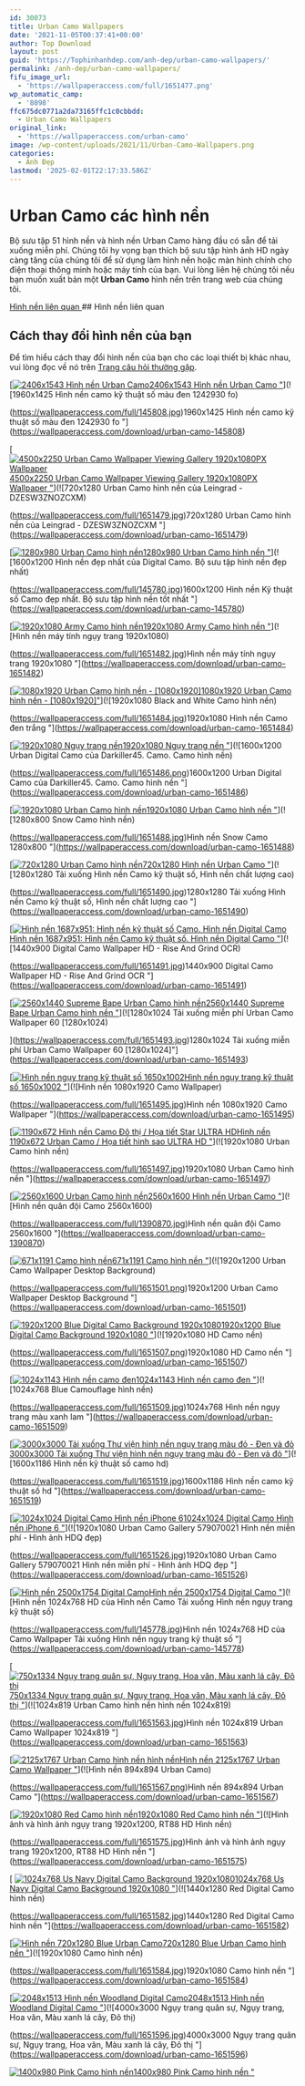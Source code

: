 ```yaml
---
id: 30073
title: Urban Camo Wallpapers
date: '2021-11-05T00:37:41+00:00'
author: Top Download
layout: post
guid: 'https://Tophinhanhdep.com/anh-dep/urban-camo-wallpapers/'
permalink: /anh-dep/urban-camo-wallpapers/
fifu_image_url:
  - 'https://wallpaperaccess.com/full/1651477.png'
wp_automatic_camp:
  - '8098'
ffc675dc0771a2da73165ffc1c0cbbdd:
  - Urban Camo Wallpapers
original_link:
  - 'https://wallpaperaccess.com/urban-camo'
image: /wp-content/uploads/2021/11/Urban-Camo-Wallpapers.png
categories:
  - Ảnh Đẹp
lastmod: '2025-02-01T22:17:33.586Z'
---
```

# Urban Camo các hình nền

Bộ sưu tập 51 hình nền và hình nền Urban Camo hàng đầu có sẵn để tải xuống miễn phí. Chúng tôi hy vọng bạn thích bộ sưu tập hình ảnh HD ngày càng tăng của chúng tôi để sử dụng làm hình nền hoặc màn hình chính cho điện thoại thông minh hoặc máy tính của bạn. Vui lòng liên hệ chúng tôi nếu bạn muốn xuất bản một **Urban Camo** hình nền trên trang web của chúng tôi.

[Hình nền liên quan ](#related) ## Hình nền liên quan

## Cách thay đổi hình nền của bạn

Để tìm hiểu cách thay đổi hình nền của bạn cho các loại thiết bị khác nhau, vui lòng đọc về nó trên [Trang câu hỏi thường gặp](https://tophinhanhdep.com/faq/).

  
[[![2406x1543 Hình nền Urban Camo](https://wallpaperaccess.com/full/1651477.png)2406x1543 Hình nền Urban Camo "](https://wallpaperaccess.com/download/urban-camo-1651477)](![1960x1425 Hình nền camo kỹ thuật số màu đen 1242930 fo)

(https://wallpaperaccess.com/full/145808.jpg)1960x1425 Hình nền camo kỹ thuật số màu đen 1242930 fo "](https://wallpaperaccess.com/download/urban-camo-145808)

[[![4500x2250 Urban Camo Wallpaper Viewing Gallery 1920x1080PX Wallpaper](https://wallpaperaccess.com/full/798253.jpg)4500x2250 Urban Camo Wallpaper Viewing Gallery 1920x1080PX Wallpaper "](https://wallpaperaccess.com/download/urban-camo-798253)](![720x1280 Urban Camo hình nền của Leingrad - DZESW3ZNOZCXM)

(https://wallpaperaccess.com/full/1651479.jpg)720x1280 Urban Camo hình nền của Leingrad - DZESW3ZNOZCXM "](https://wallpaperaccess.com/download/urban-camo-1651479)

[[![1280x980 Urban Camo hình nền](https://wallpaperaccess.com/full/1651480.png)1280x980 Urban Camo hình nền "](https://wallpaperaccess.com/download/urban-camo-1651480)](![1600x1200 Hình nền đẹp nhất của Digital Camo.  Bộ sưu tập hình nền đẹp nhất)

(https://wallpaperaccess.com/full/145780.jpg)1600x1200 Hình nền Kỹ thuật số Camo đẹp nhất. Bộ sưu tập hình nền tốt nhất "](https://wallpaperaccess.com/download/urban-camo-145780)

[[![1920x1080 Army Camo hình nền](https://wallpaperaccess.com/full/1651481.jpg)1920x1080 Army Camo hình nền "](https://wallpaperaccess.com/download/urban-camo-1651481)](![Hình nền máy tính ngụy trang 1920x1080)

(https://wallpaperaccess.com/full/1651482.jpg)Hình nền máy tính ngụy trang 1920x1080 "](https://wallpaperaccess.com/download/urban-camo-1651482)

[[![1080x1920 Urban Camo hình nền - [1080x1920]](https://wallpaperaccess.com/full/1390884.jpg)1080x1920 Urban Camo hình nền - \[1080x1920\]"](https://wallpaperaccess.com/download/urban-camo-1390884)](![1920x1080 Black and White Camo hình nền)

(https://wallpaperaccess.com/full/1651484.jpg)1920x1080 Hình nền Camo đen trắng "](https://wallpaperaccess.com/download/urban-camo-1651484)

[[![1920x1080 Ngụy trang nền](https://wallpaperaccess.com/full/1651485.jpg)1920x1080 Ngụy trang nền "](https://wallpaperaccess.com/download/urban-camo-1651485)](![1600x1200 Urban Digital Camo của Darkiller45.  Camo.  Camo hình nền)

(https://wallpaperaccess.com/full/1651486.png)1600x1200 Urban Digital Camo của Darkiller45. Camo. Camo hình nền "](https://wallpaperaccess.com/download/urban-camo-1651486)

[[![1920x1080 Urban Camo hình nền](https://wallpaperaccess.com/full/1651487.jpg)1920x1080 Urban Camo hình nền "](https://wallpaperaccess.com/download/urban-camo-1651487)](![1280x800 Snow Camo hình nền)

(https://wallpaperaccess.com/full/1651488.jpg)Hình nền Snow Camo 1280x800 "](https://wallpaperaccess.com/download/urban-camo-1651488)

[[![720x1280 Urban Camo hình nền](https://wallpaperaccess.com/full/1651489.jpg)720x1280 Hình nền Urban Camo "](https://wallpaperaccess.com/download/urban-camo-1651489)](![1280x1280 Tải xuống Hình nền Camo kỹ thuật số, Hình nền chất lượng cao)

(https://wallpaperaccess.com/full/1651490.jpg)1280x1280 Tải xuống Hình nền Camo kỹ thuật số, Hình nền chất lượng cao "](https://wallpaperaccess.com/download/urban-camo-1651490)

[[![Hình nền 1687x951: Hình nền kỹ thuật số Camo.  Hình nền Digital Camo](https://wallpaperaccess.com/full/145790.jpg)Hình nền 1687x951: Hình nền Camo kỹ thuật số. Hình nền Digital Camo "](https://wallpaperaccess.com/download/urban-camo-145790)](![1440x900 Digital Camo Wallpaper HD - Rise And Grind OCR)

(https://wallpaperaccess.com/full/1651491.jpg)1440x900 Digital Camo Wallpaper HD - Rise And Grind OCR "](https://wallpaperaccess.com/download/urban-camo-1651491)

[[![2560x1440 Supreme Bape Urban Camo hình nền](https://wallpaperaccess.com/full/1651492.jpg)2560x1440 Supreme Bape Urban Camo hình nền "](https://wallpaperaccess.com/download/urban-camo-1651492)](![1280x1024 Tải xuống miễn phí Urban Camo Wallpaper 60 [1280x1024)

](https://wallpaperaccess.com/full/1651493.jpg)1280x1024 Tải xuống miễn phí Urban Camo Wallpaper 60 \[1280x1024\]"](https://wallpaperaccess.com/download/urban-camo-1651493)

[[![Hình nền ngụy trang kỹ thuật số 1650x1002](https://wallpaperaccess.com/full/1651494.gif)Hình nền ngụy trang kỹ thuật số 1650x1002 "](https://wallpaperaccess.com/download/urban-camo-1651494)](![Hình nền 1080x1920 Camo Wallpaper)

(https://wallpaperaccess.com/full/1651495.jpg)Hình nền 1080x1920 Camo Wallpaper "](https://wallpaperaccess.com/download/urban-camo-1651495)

[[![1190x672 Hình nền Camo Đô thị / Họa tiết Star ULTRA HD](https://wallpaperaccess.com/full/1651496.jpg)Hình nền 1190x672 Urban Camo / Họa tiết hình sao ULTRA HD "](https://wallpaperaccess.com/download/urban-camo-1651496)](![1920x1080 Urban Camo hình nền)

(https://wallpaperaccess.com/full/1651497.jpg)1920x1080 Urban Camo hình nền "](https://wallpaperaccess.com/download/urban-camo-1651497)

[[![2560x1600 Urban Camo hình nền](https://wallpaperaccess.com/full/1651498.jpg)2560x1600 Hình nền Urban Camo "](https://wallpaperaccess.com/download/urban-camo-1651498)](![Hình nền quân đội Camo 2560x1600)

(https://wallpaperaccess.com/full/1390870.jpg)Hình nền quân đội Camo 2560x1600 "](https://wallpaperaccess.com/download/urban-camo-1390870)

[[![671x1191 Camo hình nền](https://wallpaperaccess.com/full/1651500.jpg)671x1191 Camo hình nền "](https://wallpaperaccess.com/download/urban-camo-1651500)](![1920x1200 Urban Camo Wallpaper Desktop Background)

(https://wallpaperaccess.com/full/1651501.png)1920x1200 Urban Camo Wallpaper Desktop Background "](https://wallpaperaccess.com/download/urban-camo-1651501)

[[![1920x1200 Blue Digital Camo Background 1920x1080](https://wallpaperaccess.com/full/1651502.jpg)1920x1200 Blue Digital Camo Background 1920x1080 "](https://wallpaperaccess.com/download/urban-camo-1651502)](![1920x1080 HD Camo nền)

(https://wallpaperaccess.com/full/1651507.png)1920x1080 HD Camo nền "](https://wallpaperaccess.com/download/urban-camo-1651507)

[[![1024x1143 Hình nền camo đen](https://wallpaperaccess.com/full/1651508.jpg)1024x1143 Hình nền camo đen "](https://wallpaperaccess.com/download/urban-camo-1651508)](![1024x768 Blue Camouflage hình nền)

(https://wallpaperaccess.com/full/1651509.jpg)1024x768 Hình nền ngụy trang màu xanh lam "](https://wallpaperaccess.com/download/urban-camo-1651509)

[[![3000x3000 Tải xuống Thư viện hình nền ngụy trang màu đỏ - Đen và đỏ](https://wallpaperaccess.com/full/1651514.png) 3000x3000 Tải xuống Thư viện hình nền ngụy trang màu đỏ - Đen và đỏ "](https://wallpaperaccess.com/download/urban-camo-1651514)](![1600x1186 Hình nền kỹ thuật số camo hd)

(https://wallpaperaccess.com/full/1651519.jpg)1600x1186 Hình nền camo kỹ thuật số hd "](https://wallpaperaccess.com/download/urban-camo-1651519)

[[![1024x1024 Digital Camo Hình nền iPhone 6](https://wallpaperaccess.com/full/1651523.jpg)1024x1024 Digital Camo Hình nền iPhone 6 "](https://wallpaperaccess.com/download/urban-camo-1651523)](![1920x1080 Urban Camo Gallery 579070021 Hình nền miễn phí - Hình ảnh HDQ đẹp)

(https://wallpaperaccess.com/full/1651526.jpg)1920x1080 Urban Camo Gallery 579070021 Hình nền miễn phí - Hình ảnh HDQ đẹp "](https://wallpaperaccess.com/download/urban-camo-1651526)

[[![Hình nền 2500x1754 Digital Camo](https://wallpaperaccess.com/full/1651531.jpg)Hình nền 2500x1754 Digital Camo "](https://wallpaperaccess.com/download/urban-camo-1651531)](![Hình nền 1024x768 HD của Hình nền Camo Tải xuống Hình nền ngụy trang kỹ thuật số)

(https://wallpaperaccess.com/full/145778.jpg)Hình nền 1024x768 HD của Camo Wallpaper Tải xuống Hình nền ngụy trang kỹ thuật số "](https://wallpaperaccess.com/download/urban-camo-145778)

[[![750x1334 Ngụy trang quân sự, Ngụy trang, Hoa văn, Màu xanh lá cây, Đô thị](https://wallpaperaccess.com/full/1651557.jpg)750x1334 Ngụy trang quân sự, Ngụy trang, Hoa văn, Màu xanh lá cây, Đô thị "](https://wallpaperaccess.com/download/urban-camo-1651557)](![1024x819 Urban Camo hình nền hình nền 1024x819)

(https://wallpaperaccess.com/full/1651563.jpg)Hình nền 1024x819 Urban Camo Wallpaper 1024x819 "](https://wallpaperaccess.com/download/urban-camo-1651563)

[[![2125x1767 Urban Camo hình nền hình nền](https://wallpaperaccess.com/full/1651565.jpg)Hình nền 2125x1767 Urban Camo Wallpaper "](https://wallpaperaccess.com/download/urban-camo-1651565)](![Hình nền 894x894 Urban Camo)

(https://wallpaperaccess.com/full/1651567.png)Hình nền 894x894 Urban Camo "](https://wallpaperaccess.com/download/urban-camo-1651567)

[[![1920x1080 Red Camo hình nền](https://wallpaperaccess.com/full/1651571.jpg)1920x1080 Red Camo hình nền "](https://wallpaperaccess.com/download/urban-camo-1651571)](![Hình ảnh và hình ảnh ngụy trang 1920x1200, RT88 HD Hình nền)

(https://wallpaperaccess.com/full/1651575.jpg)Hình ảnh và hình ảnh ngụy trang 1920x1200, RT88 HD Hình nền "](https://wallpaperaccess.com/download/urban-camo-1651575)

[ [![1024x768 Us Navy Digital Camo Background 1920x1080](https://wallpaperaccess.com/full/1651579.jpg)1024x768 Us Navy Digital Camo Background 1920x1080 "](https://wallpaperaccess.com/download/urban-camo-1651579)](![1440x1280 Red Digital Camo hình nền)

(https://wallpaperaccess.com/full/1651582.jpg)1440x1280 Red Digital Camo hình nền "](https://wallpaperaccess.com/download/urban-camo-1651582)

[[![Hình nền 720x1280 Blue Urban Camo](https://wallpaperaccess.com/full/1651583.jpg)720x1280 Blue Urban Camo hình nền "](https://wallpaperaccess.com/download/urban-camo-1651583)](![1920x1080 Camo hình nền)

(https://wallpaperaccess.com/full/1651584.jpg)1920x1080 Camo hình nền "](https://wallpaperaccess.com/download/urban-camo-1651584)

[[![2048x1513 Hình nền Woodland Digital Camo](https://wallpaperaccess.com/full/1651590.jpg)2048x1513 Hình nền Woodland Digital Camo "](https://wallpaperaccess.com/download/urban-camo-1651590)](![4000x3000 Ngụy trang quân sự, Ngụy trang, Hoa văn, Màu xanh lá cây, Đô thị)

(https://wallpaperaccess.com/full/1651596.jpg)4000x3000 Ngụy trang quân sự, Ngụy trang, Hoa văn, Màu xanh lá cây, Đô thị "](https://wallpaperaccess.com/download/urban-camo-1651596)

[![1400x980 Pink Camo hình nền](https://wallpaperaccess.com/full/1651606.png)1400x980 Pink Camo hình nền "](https://wallpaperaccess.com/download/urban-camo-1651606)
